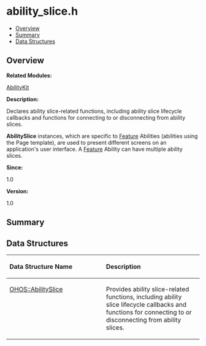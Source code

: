 # ability\_slice.h<a name="ZH-CN_TOPIC_0000001054799559"></a>

-   [Overview](#section1291883369165626)
-   [Summary](#section1835853466165626)
-   [Data Structures](#nested-classes)

## **Overview**<a name="section1291883369165626"></a>

**Related Modules:**

[AbilityKit](AbilityKit.md)

**Description:**

Declares ability slice-related functions, including ability slice lifecycle callbacks and functions for connecting to or disconnecting from ability slices. 

**AbilitySlice**  instances, which are specific to  [Feature](Feature.md)  Abilities \(abilities using the Page template\), are used to present different screens on an application's user interface. A  [Feature](Feature.md)  Ability can have multiple ability slices.

**Since:**

1.0

**Version:**

1.0

## **Summary**<a name="section1835853466165626"></a>

## Data Structures<a name="nested-classes"></a>

<a name="table446254570165626"></a>
<table><thead align="left"><tr id="row1552274278165626"><th class="cellrowborder" valign="top" width="50%" id="mcps1.1.3.1.1"><p id="p775344097165626"><a name="p775344097165626"></a><a name="p775344097165626"></a>Data Structure Name</p>
</th>
<th class="cellrowborder" valign="top" width="50%" id="mcps1.1.3.1.2"><p id="p640910176165626"><a name="p640910176165626"></a><a name="p640910176165626"></a>Description</p>
</th>
</tr>
</thead>
<tbody><tr id="row730629625165626"><td class="cellrowborder" valign="top" width="50%" headers="mcps1.1.3.1.1 "><p id="p1058971329165626"><a name="p1058971329165626"></a><a name="p1058971329165626"></a><a href="OHOS-AbilitySlice.md">OHOS::AbilitySlice</a></p>
</td>
<td class="cellrowborder" valign="top" width="50%" headers="mcps1.1.3.1.2 "><p id="p904614698165626"><a name="p904614698165626"></a><a name="p904614698165626"></a>Provides ability slice-related functions, including ability slice lifecycle callbacks and functions for connecting to or disconnecting from ability slices. </p>
</td>
</tr>
</tbody>
</table>

